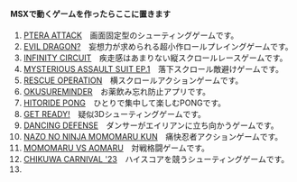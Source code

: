 #### MSXで動くゲームを作ったらここに置きます
1. [PTERA ATTACK](https://github.com/chikuwa-empire/msx-games/tree/main/PTERA_ATTACK)　画面固定型のシューティングゲームです。
1. [EVIL DRAGON?](https://github.com/chikuwa-empire/msx-games/tree/main/EVIL_DRAGON)　妄想力が求められる超小作ロールプレイングゲームです。
1. [INFINITY CIRCUIT](https://github.com/chikuwa-empire/msx-games/tree/main/INFINITY_CIRCUIT)　疾走感はあまりない縦スクロールレースゲームです。
1. [MYSTERIOUS ASSAULT SUIT EP.1](https://github.com/chikuwa-empire/msx-games/tree/main/MYSTERIOUS_ASSAULT_SUIT_EP1)　落下スクロール敵避けゲームです。
1. [RESCUE OPERATION](https://github.com/chikuwa-empire/msx-games/tree/main/RESCUE_OPERATION)　横スクロールアクションゲームです。
1. [OKUSUREMINDER](https://github.com/chikuwa-empire/msx-games/tree/main/OKUSUREMINDER)　お薬飲み忘れ防止アプリです。
1. [HITORIDE PONG](https://github.com/chikuwa-empire/msx-games/tree/main/HITORIDE_PONG)　ひとりで集中して楽しむPONGです。
1. [GET READY!](https://github.com/chikuwa-empire/msx-games/tree/main/GET_READY)　疑似3Dシューティングゲームです。
1. [DANCING DEFENSE](https://github.com/chikuwa-empire/msx-games/tree/main/DANCING_DEFENSE)　ダンサーがエイリアンに立ち向かうゲームです。
1. [NAZO NO NINJA MOMOMARU KUN](https://github.com/chikuwa-empire/msx-games/tree/main/NAZO_NO_NINJA_MOMOMARU_KUN)　痛快忍者アクションゲームです。
1. [MOMOMARU VS AOMARU](https://github.com/chikuwa-empire/msx-games/tree/main/MOMOMARU_VS_AOMARU)　対戦格闘ゲームです。
1. [CHIKUWA CARNIVAL '23](https://github.com/chikuwa-empire/msx-games/tree/main/CHIKUWA_CARNIVAL_23)　ハイスコアを競うシューティングゲームです。
1.
